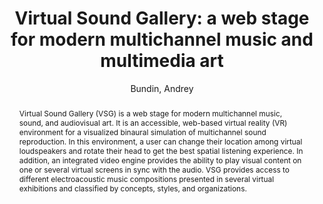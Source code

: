 --- 
title: "Virtual Sound Gallery: a web stage for modern multichannel music and multimedia art" 
abstract: "Virtual Sound Gallery (VSG) is a web stage for modern multichannel music, sound, and audiovisual art. It is an accessible, web-based virtual reality (VR) environment for a visualized binaural simulation of multichannel sound reproduction. In this environment, a user can change their location among virtual loudspeakers and rotate their head to get the best spatial listening experience. In addition, an integrated video engine provides the ability to play visual content on one or several virtual screens in sync with the audio. VSG provides access to different electroacoustic music compositions presented in several virtual exhibitions and classified by concepts, styles, and organizations." 
address: "Atlanta, Georgia" 
author: "Bundin, Andrey"
webAuthor: "Andrey Bundin" 
booktitle: "Proceedings of the International Web Audio Conference" 
editor: "Freeman, Jason and Lerch, Alexander and Paradis, Matthew" 
month: "April"
pages: "" 
publisher: "Georgia Tech" 
series: "WAC '16"
track: "Demo"  
year: "2016" 
id: "2016_EA_28" 
tags: year2016
media: none 
pdflink: /_data/papers/pdf/2016/2016_28.pdf
ISSN: 2663-5844
---